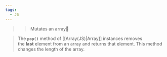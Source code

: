 ```yaml
---
tags:
  - JS
---
```

>>Mutates an array🔴

>The **`pop()`** method of [[Array(JS)|Array]] instances removes the **last** element from an array and returns that element. This method changes the length of the array.